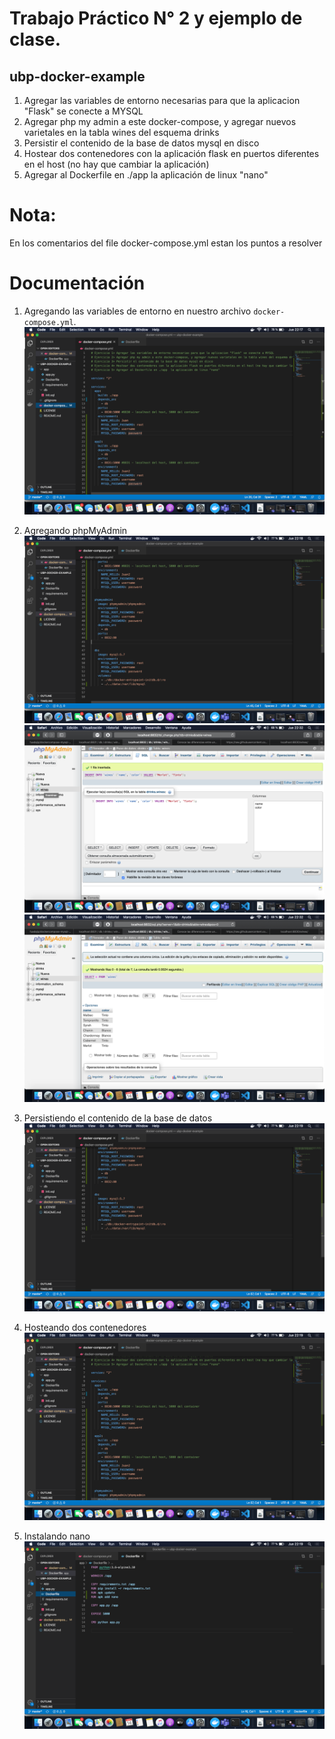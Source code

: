 # Trabajo Práctico N° 2 y ejemplo de clase.
## ubp-docker-example


1. Agregar las variables de entorno necesarias para que la aplicacion "Flask" se conecte a MYSQL  
2. Agregar php my admin a este docker-compose, y agregar nuevos varietales en la tabla wines del esquema drinks  
3. Persistir el contenido de la base de datos mysql en disco  
4. Hostear dos contenedores con la aplicación flask en puertos diferentes en el host (no hay que cambiar la aplicación)  
5. Agregar al Dockerfile en ./app  la aplicación de linux "nano"


# Nota:
En los comentarios del file docker-compose.yml estan los puntos a resolver


# Documentación
1. Agregando las variables de entorno en nuestro archivo ```docker-compose.yml```.  
![Foto1](images/1.png)  

2. Agregando phpMyAdmin  
![Foto2](images/2.png)  
![Foto6](images/6.png)  
![Foto7](images/7.png)  

3. Persistiendo el contenido de la base de datos  
![Foto3](images/3.png)  

4. Hosteando dos contenedores  
![Foto4](images/4.png)  

5. Instalando nano  
![Foto5](images/5.png)  